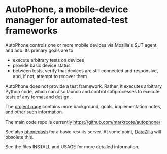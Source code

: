 AutoPhone, a mobile-device manager for automated-test frameworks
================================================================

AutoPhone controls one or more mobile devices via Mozilla's SUT agent and
adb. Its primary goals are to

* execute arbitrary tests on devices
* provide basic device status
* between tests, verify that devices are still connected and responsive, and,
  if not, attempt to recover them

AutoPhone does not provide a test framework. Rather, it executes arbitrary
Python code, which can also launch and control subprocesses to execute tests
of any format and design.

The [project page](https://wiki.mozilla.org/Auto-tools/Projects/AutoPhone)
contains more background, goals, implementation notes, and other such
information.

The main code repo is currently https://github.com/markrcote/autophone/

See also [phonedash](https://github.com/markrcote/phonedash) for a basic
results server. At some point, [DataZilla](https://github.com/mozilla/datazilla)
will obsolete this.

See the files INSTALL and USAGE for more detailed information.

